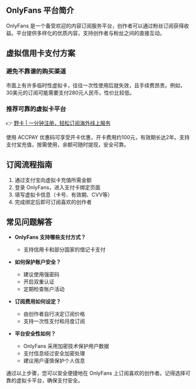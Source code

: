 ## OnlyFans 平台简介

OnlyFans 是一个备受欢迎的内容订阅服务平台，创作者可以通过粉丝订阅获得收益。平台提供多样化的优质内容，支持创作者与粉丝之间的直接互动。

## 虚拟信用卡支付方案

### 避免不靠谱的购买渠道

市面上有许多临时性虚拟卡，往往一次性使用后就失效，且手续费昂贵。例如，30美元的订阅可能需要支付280元人民币，性价比较低。

### 推荐可靠的虚拟卡平台

👉 [野卡 | 一分钟注册，轻松订阅海外线上服务](https://bit.ly/bewildcard)

使用 ACCPAY 优惠码可享受开卡优惠，开卡费用约100元，有效期长达2年。支持支付宝充值，按需使用，余额可随时提现，安全可靠。

## 订阅流程指南

1. 通过支付宝向虚拟卡充值所需金额
2. 登录 OnlyFans，进入支付卡绑定页面
3. 填写虚拟卡信息（卡号、有效期、CVV等）
4. 完成绑定后即可订阅喜欢的创作者

## 常见问题解答

- **OnlyFans 支持哪些支付方式？**
  - 支持信用卡和部分国家的借记卡支付

- **如何保护账户安全？**
  - 建议使用强密码
  - 开启双重认证
  - 定期检查账户活动

- **订阅费用如何设定？**
  - 由创作者自行决定订阅价格
  - 支持一次性支付和月度订阅

- **平台安全性如何？**
  - OnlyFans 采用加密技术保护用户数据
  - 支付信息经过安全加密处理
  - 建议用户谨慎保护个人信息

通过以上步骤，您可以安全便捷地在 OnlyFans 上订阅喜欢的创作者。记得选择可靠的虚拟卡平台，确保支付安全。